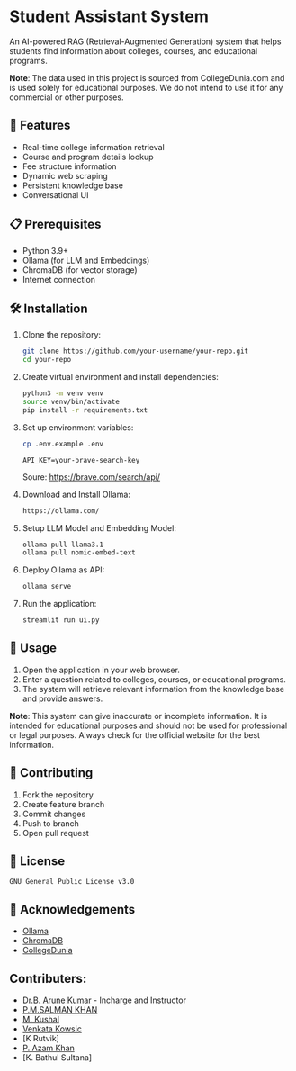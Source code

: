 # Student Assistant System

An AI-powered RAG (Retrieval-Augmented Generation) system that helps students find information about colleges, courses, and educational programs.

**Note**: The data used in this project is sourced from CollegeDunia.com and is used solely for educational purposes. We do not intend to use it for any commercial or other purposes.

## 🚀 Features

- Real-time college information retrieval
- Course and program details lookup
- Fee structure information
- Dynamic web scraping
- Persistent knowledge base
- Conversational UI

## 📋 Prerequisites

- Python 3.9+
- Ollama (for LLM and Embeddings)
- ChromaDB (for vector storage)
- Internet connection

## 🛠️ Installation

1. Clone the repository:
    ```bash
    git clone https://github.com/your-username/your-repo.git
    cd your-repo
    ```

2. Create virtual environment and install dependencies:
    ```bash
    python3 -m venv venv
    source venv/bin/activate
    pip install -r requirements.txt
    ```

3. Set up environment variables:
    ```bash
    cp .env.example .env
    ```
    ```
    API_KEY=your-brave-search-key
    ```
    Soure: https://brave.com/search/api/
    

4. Download and Install Ollama:
    ```bash
    https://ollama.com/
    ```

5. Setup LLM Model and Embedding Model:
    ```bash
    ollama pull llama3.1
    ollama pull nomic-embed-text
    ```

6. Deploy Ollama as API:
    ```bash
    ollama serve
    ```

7. Run the application:
    ```bash
    streamlit run ui.py
    ```

## 📝 Usage

1. Open the application in your web browser.
2. Enter a question related to colleges, courses, or educational programs.
3. The system will retrieve relevant information from the knowledge base and provide answers.

**Note**: 
This system can give inaccurate or incomplete information. It is intended for educational purposes and should not be used for professional or legal purposes. Always check for the official website for the best information.


## 🤝 Contributing

1. Fork the repository
2. Create feature branch
3. Commit changes
4. Push to branch
5. Open pull request

## 📝 License
    GNU General Public License v3.0

## 🙏 Acknowledgements

- [Ollama](https://ollama.com/)
- [ChromaDB](https://chromadb.org/)
- [CollegeDunia](https://collegedunia.com/)

## Contributers:
- [Dr.B. Arune Kumar](https://www.linkedin.com/in/arunekumar/) - Incharge and Instructor
- [P.M.SALMAN KHAN](https://github.com/PrashantChoudhary)
- [M. Kushal](https://github.com/kushalmandala29)
- [Venkata Kowsic](https://www.linkedin.com/in/kowsic-nerella-1660a5253/)
- [K Rutvik]
- [P. Azam Khan]()
- [K. Bathul Sultana]
